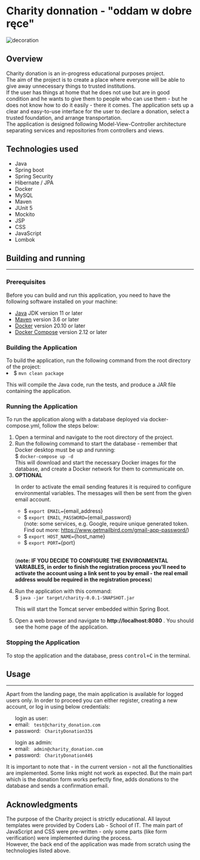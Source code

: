 

<h1>  Charity donnation - "oddam w dobre ręce"</h1>

![decoration](https://user-images.githubusercontent.com/105345146/226097518-5563ed41-c010-4b16-a67f-b4a71f48c2d1.svg)
  

<h2>Overview</h2>
</hr>
Charity donation is an in-progress educational purposes project.<br>
The aim of the project is to create a place where everyone will be able to give away unnecessary things to trusted institutions. <br>
If the user has things at home that he does not use but are in good condition and he wants to give them to people who can use them - but he does not know how to do it easily - there it comes. The application sets up a clear and easy-to-use interface for the user to declare a donation, select a trusted foundation, and arrange transportation.
<br>
The application is designed following Model-View-Controller architecture separating services and repositories from controllers and views.
<br>


<h2>Technologies used</h2>
 </hr>
<ul>
  <li>Java</li>
  <li>Spring boot</li>
  <li>Spring Security</li>
  <li>Hibernate / JPA</li>
  <li>Docker</li>
  <li>MySQL</li>
  <li>Maven</li>
  <li>JUnit 5</li>
  <li>Mockito</li>
  <li>JSP</li>
  <li>CSS</li>
  <li>JavaScript</li>
  <li>Lombok</li>
  
</ul>


<h2>Building and running</h2>
<hr>

<h3>Prerequisites</h3>

Before you can build and run this application, you need to have the following software installed on your machine:
<br>
 <ul>
  <li><a href="https://www.oracle.com/pl/java/technologies/downloads/">Java</a> JDK version 11 or later</li>
  <li><a href="https://maven.apache.org/download.cgi">Maven</a> version 3.6 or later</li>
  <li><a href="https://www.docker.com/products/docker-desktop/">Docker</a> version 20.10 or later</li>
  <li><a href="https://docs.docker.com/compose/install/">Docker Compose</a> version 2.12 or later</li>
 </ul>
 
<h3>Building the Application</h3>
To build the application, run the following command from the root directory of the project:
<li>
$ <code>mvn clean package</code>
  </li>
 

This will compile the Java code, run the tests, and produce a JAR file containing the application.
<br>

<h3>Running the Application</h3>

To run the application along with a database deployed via docker-compose.yml, follow the steps below: <br>
<ol>
  <li>Open a terminal and navigate to the root directory of the project.</li>
  <li>Run the following command to start the database - remember that Docker desktop must be up and running:</li>
  $ <code>docker-compose up -d</code> <br>
This will download and start the necessary Docker images for the database, and create a Docker network for them to communicate on.
<br>
<li><strong>OPTIONAL</strong></li>
  <p>In order to activate the email sending features it is required to configure environmental variables. The messages will then be sent from the given email account.</p>
  <ul>
  <li>$ <code>export EMAIL=</code>{email_address} </li>
  <li>$ <code>export EMAIL_PASSWORD=</code>{email_password} <br>
    (note: some services, e.g. Google, require unique generated token. <br>
    Find out more: <a href="https://www.getmailbird.com/gmail-app-password/">https://www.getmailbird.com/gmail-app-password/</a>)</li>
  <li>$ <code>export HOST_NAME=</code>{host_name}</li>
  <li>$ <code>export PORT=</code>{port}</li>
  <br>
  </ul>

(<strong>note: IF YOU DECIDE TO CONFIGURE THE ENVIRONMENTAL VARIABLES, in order to finish the registration process you'll need to activate the account using a link sent to you by email - the real email address would be required in the registration process</strong>)
 
  <li>Run the application with this command:</li>
  $ <code>java -jar target/charity-0.0.1-SNAPSHOT.jar</code> <br>
  
  This will start the Tomcat server embedded within Spring Boot.
  
  <li>Open a web browser and navigate to  <strong>http://localhost:8080</strong> . You should see the home page of the application.</li>
 
 </ol>
    
 <h3> Stopping the Application</h3>
 To stop the application and the database, press <kbd>control+C</kbd> in the terminal.
 
 <h2>Usage</h2>
 <hr>
 
 <p>Apart from the landing page, the main application is available for logged users only. In order to proceed you can either register, creating a new account, or log in using below credentials:<br>
  <ul>login as user: 
    <li> email: <code> test@charity_donation.com </code>
    <li>password: <code> CharityDonation33$ </code>
  </ul>
  <ul>login as admin: 
    <li> email: <code> admin@charity_donation.com </code>
    <li>password: <code> CharityDonation44$ </code>
  </ul>
  </p>
  <p>
  It is important to note that - in the current version - not all the functionalities are implemented. Some links might not work as expected. But the main part which is the donation form works perfectly fine, adds donations to the database and sends a confirmation email.
  </p>

<h2>Acknowledgments</h2>

The purpose of the Charity project is strictly educational. All layout templates were provided by Coders Lab - School of IT. The main part of JavaScript and CSS were pre-written - only some parts (like form verification) were implemented during the process. <br>
However, the back end of the application was made from scratch using the technologies listed above. 
